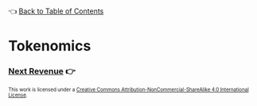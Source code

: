 👈 [Back to Table of Contents](../README.md#Whitepaper)

# Tokenomics


### [Next Revenue](./7-revenue.md) 👉

<sub><sub>
This work is licensed under a <a rel="license" href="http://creativecommons.org/licenses/by-nc-sa/4.0/">Creative Commons Attribution-NonCommercial-ShareAlike 4.0 International License</a>.
</sub></sub>
